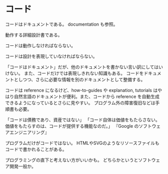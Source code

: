 # コード

コードはドキュメントである。
documentation も参照。

動作する詳細設計書である。

コードは動作しなければならない。

コードは設計を表現していなければならない。

「コードはドキュメント」だが、他のドキュメントを書かない言い訳にしてはいけない。
また、コードだけでは表現しきれない知識もある。
コードをドキュメントとしつつ、さらに必要な情報を別のドキュメントとして整備する。

コードは reference になるけど、how-to-guides や explanation, tutorials はやはり自然言語のドキュメントが便利。また、コードから reference を自動生成できるようになっているとさらに見やすい。
プログラム外の障害復旧などは手順書も必要。

「コードは債務であり、資産ではない」
「コード自体は価値をもたらさない。価値をもたらすのは、コードが提供する機能なのだ。」
『Google のソフトウェアエンジニアリング』

プログラムだけがコードではない。
HTMLやSVGのようなリソースファイルもコードで書かれることがある。

プログラミングの直下と考えない方がいいかも。
どちらかというとソフトウェア開発一般か。
